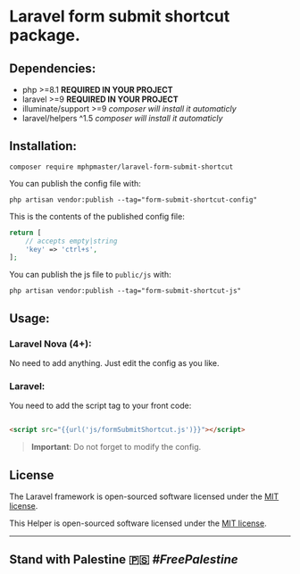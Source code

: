 # Laravel form submit shortcut package.

## Dependencies:

* php >=8.1 **REQUIRED IN YOUR PROJECT**
* laravel >=9 **REQUIRED IN YOUR PROJECT**
* illuminate/support >=9 _composer will install it automaticly_
* laravel/helpers ^1.5 _composer will install it automaticly_

## Installation:

```shell
composer require mphpmaster/laravel-form-submit-shortcut
```

You can publish the config file with:

```shell
php artisan vendor:publish --tag="form-submit-shortcut-config"
```

This is the contents of the published config file:

```php
return [
	// accepts empty|string
	'key' => 'ctrl+s',
];
```

You can publish the js file to `public/js` with:

```shell
php artisan vendor:publish --tag="form-submit-shortcut-js"
```

## Usage:

### Laravel Nova (4+):

No need to add anything. Just edit the config as you like.

### Laravel:

You need to add the script tag to your front code:

```html

<script src="{{url('js/formSubmitShortcut.js')}}"></script>
```

> **Important**: Do not forget to modify the config.

## License

The Laravel framework is open-sourced software licensed under the [MIT license](https://opensource.org/licenses/MIT).

This Helper is open-sourced software licensed under
the [MIT license](https://github.com/mPhpMaster/laravel-form-submit-shortcut/blob/master/LICENSE).

***

## Stand with Palestine 🇵🇸 <i>#FreePalestine</i>
